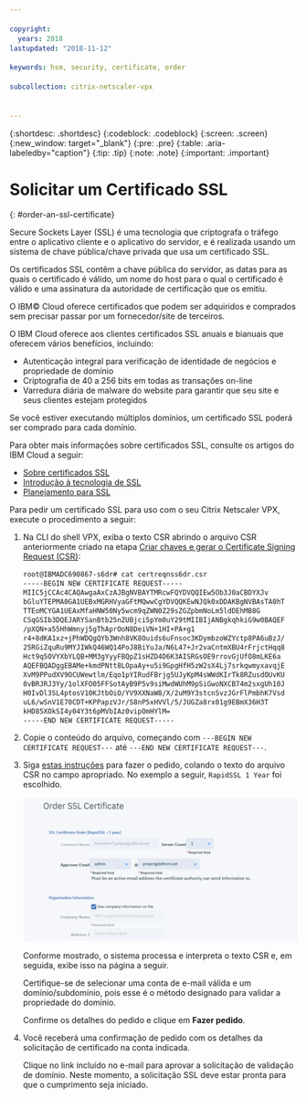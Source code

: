 ```yaml
---

copyright:
  years: 2018
lastupdated: "2018-11-12"

keywords: hsm, security, certificate, order

subcollection: citrix-netscaler-vpx


---
```


{:shortdesc: .shortdesc}
{:codeblock: .codeblock}
{:screen: .screen}
{:new_window: target="_blank"}
{:pre: .pre}
{:table: .aria-labeledby="caption"}
{:tip: .tip}
{:note: .note}
{:important: .important}

# Solicitar um Certificado SSL
{: #order-an-ssl-certificate}

Secure Sockets Layer (SSL) é uma tecnologia que criptografa o tráfego entre o aplicativo cliente e o aplicativo do servidor, e é realizada usando um sistema de chave pública/chave privada que usa um certificado SSL.

Os certificados SSL contêm a chave pública do servidor, as datas para as quais o certificado é válido, um nome do host para o qual o certificado é válido e uma assinatura da autoridade de certificação que os emitiu.

O IBM© Cloud oferece certificados que podem ser adquiridos e comprados sem precisar passar por um fornecedor/site de terceiros.

O IBM Cloud oferece aos clientes certificados SSL anuais e bianuais que oferecem vários benefícios, incluindo:

* Autenticação integral para verificação de identidade de negócios e propriedade de domínio
* Criptografia de 40 a 256 bits em todas as transações on-line
* Varredura diária de malware do website para garantir que seu site e seus clientes estejam protegidos

Se você estiver executando múltiplos domínios, um certificado SSL poderá ser comprado para cada domínio.

Para obter mais informações sobre certificados SSL, consulte os artigos do IBM Cloud a seguir:

* [Sobre certificados SSL](/docs/infrastructure/ssl-certificates?topic=ssl-certificates-about-ssl-certificates)
* [Introdução à tecnologia de SSL](/docs/infrastructure/ssl-certificates?topic=ssl-certificates-introduction-to-ssl-technology)
* [Planejamento para SSL](/docs/infrastructure/ssl-certificates?topic=ssl-certificates-planning-for-ssl)


Para pedir um certificado SSL para uso com o seu Citrix Netscaler VPX, execute o procedimento a seguir:

1.	Na CLI do shell VPX, exiba o texto CSR abrindo o arquivo CSR anteriormente criado na etapa [Criar chaves e gerar o Certificate Signing Request (CSR)](/docs/infrastructure/citrix-netscaler-vpx?topic=citrix-netscaler-vpx-create-keys-and-generate-the-certificate-signing-request-csr-):

	```
	root@IBMADC690867-s6dr# cat certreqnss6dr.csr
	-----BEGIN NEW CERTIFICATE REQUEST-----
	MIIC5jCCAc4CAQAwgaAxCzAJBgNVBAYTMRcwFQYDVQQIEw5Ob3J0aCBDYXJv
	bGluYTEPMA0GA1UEBxMGRHVyaGFtMQwwCgYDVQQKEwNJQk0xDDAKBgNVBAsTA0hT
	TTEoMCYGA1UEAxMfaHNW50Ny5wcm9qZWN0Z29sZGZpbmNoLm5ldDEhMB8G
	CSqGSIb3DQEJARYSanBtb25nZUBjci5pYm0uY29tMIIBIjANBgkqhkiG9w0BAQEF
	/pXQN+a55HhWmnyj5gThAprOoN8DeiVN+1HI+PA+g1
	r4+8dKA1xz+jPhWDQgQYb3Wnh8VK8Ouids6uFnsoc3KDymbzoWZYctp8PA6uBzJ/
	25RGiZquRu9MYJIWkQ46WQ14PoJ8BiYuJa/N6L47+Jr2vaCntmXBU4rFrjctHqq8
	Hct9q5OVYXbYLQB+MM3gYyyFBQpZ1sHZD4D6K3AISRGsOE9rrovGjUfO8mLKE6a
	AQEFBQADggEBAMe+kmdPNtt8LOpaAy+u5i9GpgHfH5zW2sX4Lj7srkqwmyxavqjE
	XvM9PPudXV9OCUWewtlm/Eqo1pYIRudFBrjg5UJyKpM4sWWdKIrTk8RZusdOUvKU
	0vBRJRJ3Yy/1olXFO05FFSotAyB9P5v9siMwdWUhM9pSiGwoNXCB74m2sxgUh10J
	H0IvDl3SL4ptosV10KJtbOiO/YV9XXNaW8/X/2uM9Y3stcnSvzJGrFlPmbhK7Vsd
	uL6/wSnV1E70CDT+KPPapzVJr/S8nP5xHVVl/5/JUGZa8rx01g9EBmX36H3T
	kHD85XOkSI4y04Y3t6pMVbIAz0vipOmHYlM=
	-----END NEW CERTIFICATE REQUEST-----
	```

2.	Copie o conteúdo do arquivo, começando com `---BEGIN NEW CERTIFICATE REQUEST---` até `---END NEW CERTIFICATE REQUEST---`.

3.	Siga [estas instruções](/docs/infrastructure/ssl-certificates?topic=ssl-certificates-getting-started-tutorial#ordering-ssl-certificates) para fazer o pedido, colando o texto do arquivo CSR no campo apropriado. No exemplo a seguir, `RapidSSL 1 Year` foi escolhido.

	<img src="images/5-Order-Certificate_1.png" alt="drawing" style="width: 550px;"/>

	Conforme mostrado, o sistema processa e interpreta o texto CSR e, em seguida, exibe isso na página a seguir.

	Certifique-se de selecionar uma conta de e-mail válida e um domínio/subdomínio, pois esse é o método designado para validar a propriedade do domínio.

	Confirme os detalhes do pedido e clique em **Fazer pedido**.

4. Você receberá uma confirmação de pedido com os detalhes da solicitação de certificado na conta indicada.

	Clique no link incluído no e-mail para aprovar a solicitação de validação de domínio. Neste momento, a solicitação SSL deve estar pronta para que o cumprimento seja iniciado.
